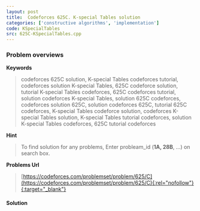```yaml
---
layout: post
title:  Codeforces 625C. K-special Tables solution
categories: ['constructive algorithms', 'implementation']
code: KSpecialTables
src: 625C-KSpecialTables.cpp
---
```

### **Problem overviews**

**Keywords**
> codeforces 625C solution, K-special Tables codeforces tutorial, codeforces solution K-special Tables, 625C codeforce solution, tutorial K-special Tables codeforces, 625C codeforces tutorial, solution codeforces K-special Tables, solution 625C codeforces, codeforces solution 625C, solution codeforces 625C, tutorial 625C codeforces, K-special Tables codeforce solution, codeforces K-special Tables solution, K-special Tables tutorial codeforces, solution K-special Tables codeforces, 625C tutorial codeforces

**Hint**
> To find solution for any problems, Enter probleam_id (**1A, 28B**, ...) on search box. 

**Problems Url**
> [https://codeforces.com/problemset/problem/625/C](https://codeforces.com/problemset/problem/625/C){:rel="nofollow"}{:target="_blank"}

#### **Solution**



